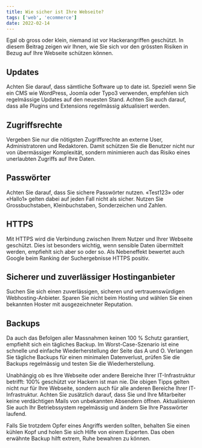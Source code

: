 ```yaml
---
title: Wie sicher ist Ihre Webseite?
tags: ['web', 'ecommerce']
date: 2022-02-14
---
```


Egal ob gross oder klein, niemand ist vor Hackerangriffen geschützt. In diesem Beitrag zeigen wir Ihnen, wie Sie sich vor den grössten Risiken in Bezug auf Ihre Webseite schützen können.

## Updates

Achten Sie darauf, dass sämtliche Software up to date ist. Speziell wenn Sie ein CMS wie WordPress, Joomla oder Typo3 verwenden, empfehlen sich regelmässige Updates auf den neuesten Stand. Achten Sie auch darauf, dass alle Plugins und Extensions regelmässig aktualisiert werden.

## Zugriffsrechte

Vergeben Sie nur die nötigsten Zugriffsrechte an externe User, Administratoren und Redaktoren. Damit schützen Sie die Benutzer nicht nur von übermässiger Komplexität, sondern minimieren auch das Risiko eines unerlaubten Zugriffs auf Ihre Daten.

## Passwörter

Achten Sie darauf, dass Sie sichere Passwörter nutzen. «Test123» oder «Hallo1» gelten dabei auf jeden Fall nicht als sicher. Nutzen Sie Grossbuchstaben, Kleinbuchstaben, Sonderzeichen und Zahlen.

## HTTPS

Mit HTTPS wird die Verbindung zwischen Ihrem Nutzer und Ihrer Webseite geschützt. Dies ist besonders wichtig, wenn sensible Daten übermittelt werden, empfiehlt sich aber so oder so. Als Nebeneffekt bewertet auch Google beim Ranking der Suchergebnisse HTTPS positiv.

## Sicherer und zuverlässiger Hostinganbieter

Suchen Sie sich einen zuverlässigen, sicheren und vertrauenswürdigen Webhosting-Anbieter. Sparen Sie nicht beim Hosting und wählen Sie einen bekannten Hoster mit ausgezeichneter Reputation.

## Backups

Da auch das Befolgen aller Massnahmen keinen 100 % Schutz garantiert, empfiehlt sich ein tägliches Backup. Im Worst-Case-Szenario ist eine schnelle und einfache Wiederherstellung der Seite das A und O. Verlangen Sie tägliche Backups für einen minimalen Datenverlust, prüfen Sie die Backups regelmässig und testen Sie die Wiederherstellung.

Unabhängig ob es Ihre Webseite oder andere Bereiche Ihrer IT-Infrastruktur betrifft: 100% geschützt vor Hackern ist man nie. Die obigen Tipps gelten nicht nur für Ihre Webseite, sondern auch für alle anderen Bereiche Ihrer IT-Infrastruktur. Achten Sie zusätzlich darauf, dass Sie und Ihre Mitarbeiter keine verdächtigen Mails von unbekannten Absendern öffnen. Aktualisieren Sie auch Ihr Betriebssystem regelmässig und ändern Sie Ihre Passwörter laufend.

Falls Sie trotzdem Opfer eines Angriffs werden sollten, behalten Sie einen kühlen Kopf und holen Sie sich Hilfe von einem Experten. Das oben erwähnte Backup hilft extrem, Ruhe bewahren zu können.

